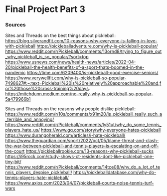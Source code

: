 # Final Project Part 3





### Sources

Sites and Threads on the best things about pickleball:
https://blog.silverandfit.com/10-reasons-why-everyone-is-falling-in-love-with-pickleball
https://pickleballadventure.com/why-is-pickleball-popular/
https://www.reddit.com/r/Pickleball/comments/13ornd8/trying_to_figure_out_why_pickleball_is_so_popular/?sort=top
https://www.usnews.com/news/health-news/articles/2022-04-20/pickleball-the-health-benefits-of-a-sport-thats-boomed-in-the-pandemic
https://time.com/6209400/is-pickleball-good-exercise-seniors/
https://www.verywellfit.com/why-is-pickleball-so-popular-7498627#:~:text=Pickleball%20is%20relatively%20approachable%20and,for%20those%20cross-training%20days.
https://mitchdunn.medium.com/no-really-why-is-pickleball-so-popular-5a479966b1

Sites and Threads on the reasons why people dislike pickleball:
https://www.reddit.com/r/10s/comments/x91m20/is_pickleball_really_such_a_terrible_and_annoying/
https://www.reddit.com/r/Pickleball/comments/ly51ut/why_do_some_tennis_players_hate_us/
https://www.gq.com/story/why-everyone-hates-pickleball
https://www.durangoherald.com/articles/i-hate-pickleball/
https://www.theguardian.com/sport/2022/oct/05/blame-threat-and-clash-the-war-between-pickleball-and-tennis-players-is-escalating-on-and-off-the-court
https://pickleballrookie.com/13-reasons-why-pickleball-sucks
https://i95rock.com/study-shows-ct-residents-dont-like-pickleball-one-tiny-bit/
https://www.reddit.com/r/Pickleball/comments/14tce08/why_do_a_lot_of_tennis_players_despise_pickleball/
https://pickleballdatabase.com/why-do-tennis-players-hate-pickleball/
https://www.axios.com/2023/04/07/pickleball-courts-noise-tennis-turf-wars
